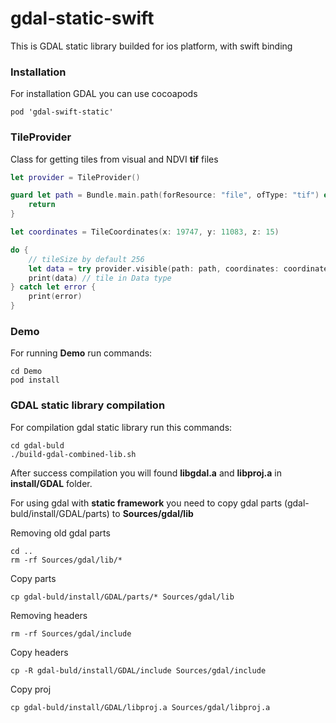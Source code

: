# gdal-static-swift

This is GDAL static library builded for ios platform, with swift binding

### Installation
For installation GDAL you can use cocoapods

```
pod 'gdal-swift-static'
```

### TileProvider
Class for getting tiles from visual and NDVI **tif** files

```swift
let provider = TileProvider()

guard let path = Bundle.main.path(forResource: "file", ofType: "tif") else {
	return
}

let coordinates = TileCoordinates(x: 19747, y: 11083, z: 15)

do {
	// tileSize by default 256
	let data = try provider.visible(path: path, coordinates: coordinates, tileSize: 256)
	print(data) // tile in Data type
} catch let error {
	print(error)
}
```

### Demo
For running **Demo** run commands:
```shell
cd Demo
pod install
```

### GDAL static library compilation
For compilation gdal static library run this commands:

```shell
cd gdal-buld
./build-gdal-combined-lib.sh
```

After success compilation you will found **libgdal.a** and **libproj.a** in **install/GDAL** folder.

For using gdal with **static framework** you need to copy gdal parts (gdal-buld/install/GDAL/parts) to **Sources/gdal/lib**

Removing old gdal parts
```shell
cd ..
rm -rf Sources/gdal/lib/*
```

Copy parts
```shell
cp gdal-buld/install/GDAL/parts/* Sources/gdal/lib
```

Removing headers
```shell
rm -rf Sources/gdal/include
```

Copy headers
```shell
cp -R gdal-buld/install/GDAL/include Sources/gdal/include
```

Copy proj
```shell
cp gdal-buld/install/GDAL/libproj.a Sources/gdal/libproj.a
```
